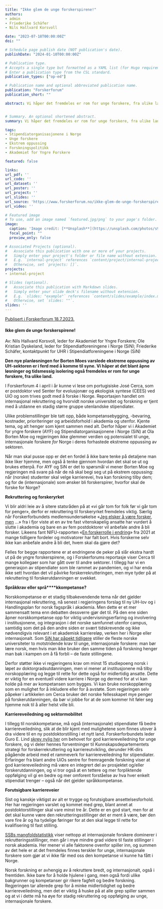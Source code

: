 ```yaml
---
title: "Ikke glem de unge forskerspirene!"
authors:
- admin
- Friederike Schäfer
- Nils Hallvard Korsvoll

date: "2023-07-18T00:00:00Z"
doi: ""

# Schedule page publish date (NOT publication's date).
publishDate: "2024-01-10T00:00:00Z"

# Publication type.
# Accepts a single type but formatted as a YAML list (for Hugo requirements).
# Enter a publication type from the CSL standard.
publication_types: ["op-ed"]

# Publication name and optional abbreviated publication name.
publication: "Forskerforum"
publication_short: ""

abstract: Vi håper det fremdeles er rom for unge forskere, fra ulike land, også etter Ola Borten Moes varslede ekstreme oppussing av universitets- og høgskolesektoren.


# Summary. An optional shortened abstract.
summary: Vi håper det fremdeles er rom for unge forskere, fra ulike land, også etter Ola Borten Moes varslede ekstreme oppussing av universitets- og høgskolesektoren.

tags:
- Stipendiatorganisasjonene i Norge
- Unge forskere
- Ekstrem oppussing
- Forskningspolitikk
- Akademiet for Yngre Forskere

featured: false

links:
url_pdf: ''
url_code: ''
url_dataset: ''
url_poster: ''
url_project: ''
url_slides: ''
url_source: 'https://www.forskerforum.no/ikke-glem-de-unge-forskerspirene/'
url_video: ''

# Featured image
# To use, add an image named `featured.jpg/png` to your page's folder. 
image:
  caption: 'Image credit: [**Unsplash**](https://unsplash.com/photos/s9CC2SKySJM)'
  focal_point: ""
  preview_only: false

# Associated Projects (optional).
#   Associate this publication with one or more of your projects.
#   Simply enter your project's folder or file name without extension.
#   E.g. `internal-project` references `content/project/internal-project/index.md`.
#   Otherwise, set `projects: []`.
projects:
- internal-project

# Slides (optional).
#   Associate this publication with Markdown slides.
#   Simply enter your slide deck's filename without extension.
#   E.g. `slides: "example"` references `content/slides/example/index.md`.
#   Otherwise, set `slides: ""`.
slides: ''
---
```


[Publisert i Forskerforum 18.7.2023.](https://www.forskerforum.no/ikke-glem-de-unge-forskerspirene/)

#### Ikke glem de unge forskerspirene!

Av: Nils Hallvard Korsvoll, leder for Akademiet for Yngre Forskere; Ole Kristian Dyskeland, leder for Stipendiatforeningene i Norge (SiN); Friederike Schäfer, kontaktpunkt for UHR i Stipendiatforeningene i Norge (SiN)

**Den nye planløsningen for Borten Moes varslede ekstreme oppussing av UH-sektoren er i ferd med å komme til syne. Vi håper at det blant åpne løsninger og tidsmessig isolering også fremdeles er rom for unge forskere, fra ulike land.**

I Forskerforum 4 i april i år kunne vi lese om portugisiske José Cerca, som er postdoktor ved Senter for evolusjonær og økologisk syntese (CEES) ved UiO og som trives godt med å forske i Norge. Reportasjen handlet om internasjonal rekruttering og hvorvidt norske universitet og forskning er tjent med å utdanne en stadig større gruppe utenlandske stipendiater.

Ulike problemstillinger ble tatt opp, både kompetansebygging, -bevaring, kostnader, prioriteringer og arbeidsforhold i akademia og utenfor. Kjente tema, og alt henger som kjent sammen med alt. Derfor håper vi i Akademiet for yngre forskere (AYF) og Stipendiatorganisasjonene i Norge (SiN) at Ola Borten Moe og regjeringen ikke glemmer verdien og potensialet til unge, internasjonale forskere *for* Norge i deres forhastede ekstreme oppussing av sektoren.

Når man skal pusse opp er det en fordel å ikke bare tenke på detaljene man ikke liker hjemme, men også å tenke gjennom hvordan det skal se ut og brukes etterpå. For AYF og SiN er det to spørsmål vi mener Borten Moe og regjeringen må svare på når de nå skal begi seg ut på ekstrem oppussing: når (norske) studenter skal velge karrierevei, hva kan forskning tilby dem; og for de (internasjonale) som ønsker bli forskerspirer, hvorfor skal de forske for Norge? 

**Rekruttering og forskeryrket**

Vi blir aldri leie av å sitere statsråden på at «vi går tom for folk før vi går tom for penger», derfor er rekruttering til forskeryrket fremdeles viktig. Særlig når Forskerforbundets medlemsundersøkelse «[Jeg elsker å være forsker, men](https://www.forskerforbundet.no/Dokumenter/skriftserien/2022-5_Forskeryrkets_attraktivitet.pdf) …» fra i fjor viste at en av tre fast vitenskapelig ansatte har vurdert å slutte i akademia og bare en av fem postdoktorer vil anbefale andre å bli forsker. Likeens fant NIFU-rapporten «[En forskerrolle i endring](https://nifu.brage.unit.no/nifu-xmlui/bitstream/handle/11250/2828371/NIFUrapport2021_21.pdf?sequence=6&isAllowed=y)» fra 2021 at mange tidligere fordeler og motivatorer har falt bort. Hvis forskerne selv ikke kan anbefale andre å bli det, hvem skal da gjøre det?

Felles for begge rapportene er at endringene de peker på slår ekstra hardt ut på de yngre forskerspirene, og i Forskerforums reportasje viser Cerca til mange kollegaer som har gått over til andre sektorer. I tillegg har vi en generasjon av stipendiater som ble rammet av pandemien, og vi har enda ikke sett hvordan det vil påvirke forskerrekrutteringen, men mye tyder på at rekruttering til forskerutdanningen er svekket.

**Språkkrav eller språ****kkompetanse?**

Norskkompetanse er et stadig tilbakevendende tema når det gjelder internasjonal rekruttering, nå senest i regjeringens forslag til ny UH-lov og i Handlingsplan for norsk fagspråk i akademia. Men dette er et mer sammensatt tema enn debatten dessverre gjør det til. På den ene siden åpner norskkompetanse opp for viktig undervisningserfaring og involvering i institusjonene, og integrasjon i det norske samfunnet utenfor campus, samtidig som det på den andre siden er svært tidskrevende og ikke nødvendigvis relevant i et akademisk karriereløp, verken her i Norge eller internasjonalt. Som [SiN har påpekt tidligere](https://khrono.no/are-we-dissuading-international-talents-from-norwegian-academia/783447) stiller de fleste norske universiteter to motstridende krav til unge, internasjonale forskere: man bør lære norsk, men hvis man ikke bruker den samme tiden på forskning henger man bak i kampen om å få forbli – de faste stillingene.

Derfor støtter ikke vi regjeringens krav om minst 15 studiepoeng norsk i løpet av doktorgradsutdanningen, men vi mener at institusjonene må tilby norskopplæring og legge til rette for dette også for midlertidig ansatte. Dette er viktig for en eventuell videre karriere i Norge og dermed for at vi kan holde på mer av kompetansen som bygges. Vi kan bruke norskopplæring som en mulighet for å inkludere eller for å avstøte. Som regjeringen selv påpeker i artikkelen om Cerca bruker det norske fellesskapet mye penger på forskerutdanningen, da bør vi jobbe for at de som kommer hit føler seg hjemme nok til å aller helst ville bli. 

**Karriereveiledning og sektormobilitet**

I tillegg til norskkompetanse, må også (internasjonale) stipendiater få bedre karriereveiledning, slik at de blir kjent med mulighetene som finnes utover å dra videre til en ny postdoktorstilling i et nytt land. Forskerforbundets leder Guro E. Lind [skrev nylig her](https://www.forskerforum.no/unge-forskere-ma-sikres-bedre-karriereveiledning/) om behovet for god karriereveiledning for unge forskere, og vi deler hennes forventninger til Kunnskapsdepartementets strategi for forskerrekruttering og karriereutvikling, derunder HK-dirs pågående arbeid med et rammeverk for karriereveiledning for stipendiater. Erfaringer fra blant andre UiOs sentre for fremragende forskning viser at god karriereveiledning må være en integrert del av prosjektet og/eller forskerutdanningen, og vi tror også at en tettere og mer forpliktende oppfølging vil gi en bedre og mer omforent forståelse av hva hver enkelt stipendiat trenger – også når det gjelder språkkompetanse.

**Forutsigbare karriereveier**

Sist og kanskje viktigst av alt er trygge og forutsigbare ansettelsesforhold. Her har regjeringen varslet og kommet med grep, blant annet at postdoktorstillinger skal vare minst tre år. Dette er en god start, men for at det skal kunne være den rekrutteringsstillinger det er ment å være, bør den vare fire år og ha tydelige føringer for at den skal legge til rette for kvalifisering til fast stilling.

[SSBs mangfoldstatistikk](https://www.ssb.no/teknologi-og-innovasjon/forskning-og-innovasjon-i-naeringslivet/statistikk/forskerpersonale/artikler/hver-tredje-forsker-i-norsk-akademia-er-innvandrer) viser nettopp at internasjonale forskere dominerer i rekrutteringsstillinger, men går i mye mindre grad videre til faste stillinger i norsk akademia. Her mener vi alle faktorene ovenfor spiller inn, og summen av det hele er at det fremdeles finnes terskler for unge, internasjonale forskere som gjør at vi ikke får med oss den kompetanse vi kunne ha fått i Norge.

Norsk forskning er avhengig av å rekruttere bredt, og internasjonalt, også i fremtiden. Ikke bare for å holde hjulene i gang, men også fordi ulike bakgrunner og kompetanser gir rikere fagfelt og bedre forskning. Regjeringen tar allerede grep for å minke midlertidighet og bedre karriereveiledning, men det er viktig å huske på at alle grep spiller sammen og at vi i dette må ha øye for stadig rekruttering og oppfølging av unge, internasjonale forskere.

 
